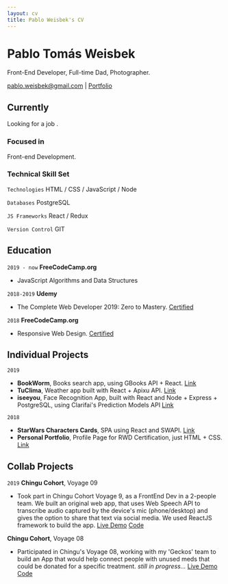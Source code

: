 ```yaml
---
layout: cv
title: Pablo Weisbek's CV
---
```

# Pablo Tomás Weisbek
Front-End Developer, Full-time Dad, Photographer.

<div id="webaddress">
<a href="pablo.weisbek@gmail.com">pablo.weisbek@gmail.com</a>
| <a href="https://pablowbk.github.io">Portfolio</a>
</div>


## Currently
Looking for a job  .

### Focused in
Front-end Development.

### Technical Skill Set

`Technologies`
HTML / CSS / JavaScript / Node

`Databases`
PostgreSQL

`JS Frameworks`
React / Redux

`Version Control`
GIT


## Education

`2019 - now`
__FreeCodeCamp.org__

- JavaScript Algorithms and Data Structures

`2018-2019`
__Udemy__

- The Complete Web Developer 2019: Zero to Mastery. [Certified](https://www.udemy.com/certificate/UC-6YBE78BR/)

`2018`
__FreeCodeCamp.org__

- Responsive Web Design. [Certified](https://www.freecodecamp.org/certification/pablowbk/responsive-web-design)


## Individual Projects

`2019`
* __BookWorm__, Books search app, using GBooks API + React. [Link](https://pablowbk.github.io/bookworm/)
* __TuClima__, Weather app built with React + Apixu API. [Link](https://pablowbk.github.io/weather-app/)
* __iseeyou__, Face Recognition App, built with React and Node + Express + PostgreSQL, using Clarifai's Prediction Models API [Link](https://iseeyou.netlify.com)

`2018`
* __StarWars Characters Cards__, SPA using React and SWAPI. [Link](https://pablowbk.github.io/react-swapi-test/)
* __Personal Portfolio__, Profile Page for RWD Certification, just HTML + CSS. [Link](https://pablowbk.github.io/)


## Collab Projects

`2019`
__Chingu Cohort__, Voyage 09

- Took part in Chingu Cohort Voyage 9, as a FrontEnd Dev in a 2-people team. We built an original web app, that uses Web Speech API to transcribe audio captured by the device's mic (phone/desktop) and gives the option to share that text via social media. We used ReactJS framework to build the app. [Live Demo](https://chingu-v9-geckos-04.netlify.com/) [Code](https://github.com/pablowbk/v9-geckos-team-04)

__Chingu Cohort__, Voyage 08

- Participated in Chingu's Voyage 08, working with my 'Geckos' team to build an App that would help connect people with unused meds that could be donated for a specific treatment. *still in progress...* [Live Demo](https://medshub.netlify.com/) [Code](https://github.com/pablowbk/v8-geckos-team-06)


<!-- ### Footer

Last updated: May 2019 -->
